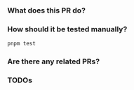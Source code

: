 ### What does this PR do?

### How should it be tested manually?

```bash
pnpm test
```

### Are there any related PRs?

### TODOs
